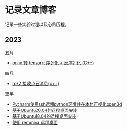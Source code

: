 # 记录文章博客

记录一些实验过程以及心路历程。

## 2023

五月

* [onnx 转 tensorrt 序列化 + 反序列化 (C++)](2023_05/onnx2trt/onnx2trt.md)

四月

* [ros2 接收点云消息(c++)](2023_04/ros_receive_pointcloud_msgs/ros_receive_pointcloud_msg_c++.md)

更早

* [Pycharm使用ssh远程python环境并在本地可视化open3d](earlier/linux/ssh远程环境本地可视化.md)
* [基于Ubuntu20.04的远程桌面安装](earlier/linux/基于Ubuntu20.04的远程桌面安装.md)
* [基于Ubuntu18.04的远程桌面安装](earlier/remote_desktop/基于Ubuntu18.04的远程桌面安装.md)
* [使用 remmina 远程桌面](earlier/remote_desktop/remmina_desktop.md)
